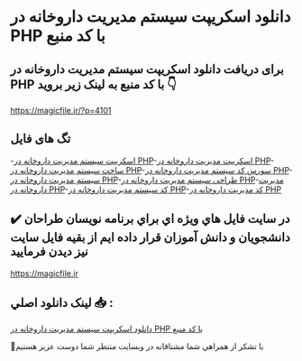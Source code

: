 # دانلود اسکریپت سیستم مدیریت داروخانه در PHP با کد منبع

## برای دریافت دانلود اسکریپت سیستم مدیریت داروخانه در PHP با کد منبع به لینک زیر بروید 👇

https://magicfile.ir/?p=4101

## تگ های فایل

-[اسکریپت سیستم مدیریت داروخانه در PHP](https://magicfile.ir/product/%d8%a7%d8%b3%da%a9%d8%b1%db%8c%d9%be%d8%aa-%d8%b3%db%8c%d8%b3%d8%aa%d9%85-%d9%85%d8%af%db%8c%d8%b1%db%8c%d8%aa-%d8%af%d8%a7%d8%b1%d9%88%d8%ae%d8%a7%d9%86%d9%87-%d8%af%d8%b1-php/)-[اسکریپت مدیریت داروخانه در PHP](https://magicfile.ir/product/%d8%a7%d8%b3%da%a9%d8%b1%db%8c%d9%be%d8%aa-%d8%b3%db%8c%d8%b3%d8%aa%d9%85-%d9%85%d8%af%db%8c%d8%b1%db%8c%d8%aa-%d8%af%d8%a7%d8%b1%d9%88%d8%ae%d8%a7%d9%86%d9%87-%d8%af%d8%b1-php/)-[ساخت سیستم مدیریت داروخانه در PHP](https://magicfile.ir/product/%d8%a7%d8%b3%da%a9%d8%b1%db%8c%d9%be%d8%aa-%d8%b3%db%8c%d8%b3%d8%aa%d9%85-%d9%85%d8%af%db%8c%d8%b1%db%8c%d8%aa-%d8%af%d8%a7%d8%b1%d9%88%d8%ae%d8%a7%d9%86%d9%87-%d8%af%d8%b1-php/)-[سورس کد سیستم مدیریت داروخانه در PHP](https://magicfile.ir/product/%d8%a7%d8%b3%da%a9%d8%b1%db%8c%d9%be%d8%aa-%d8%b3%db%8c%d8%b3%d8%aa%d9%85-%d9%85%d8%af%db%8c%d8%b1%db%8c%d8%aa-%d8%af%d8%a7%d8%b1%d9%88%d8%ae%d8%a7%d9%86%d9%87-%d8%af%d8%b1-php/)-[سیستم مدیریت داروخانه در PHP](https://magicfile.ir/product/%d8%a7%d8%b3%da%a9%d8%b1%db%8c%d9%be%d8%aa-%d8%b3%db%8c%d8%b3%d8%aa%d9%85-%d9%85%d8%af%db%8c%d8%b1%db%8c%d8%aa-%d8%af%d8%a7%d8%b1%d9%88%d8%ae%d8%a7%d9%86%d9%87-%d8%af%d8%b1-php/)-[طراحی سیستم مدیریت داروخانه در PHP](https://magicfile.ir/product/%d8%a7%d8%b3%da%a9%d8%b1%db%8c%d9%be%d8%aa-%d8%b3%db%8c%d8%b3%d8%aa%d9%85-%d9%85%d8%af%db%8c%d8%b1%db%8c%d8%aa-%d8%af%d8%a7%d8%b1%d9%88%d8%ae%d8%a7%d9%86%d9%87-%d8%af%d8%b1-php/)-[مدیریت داروخانه در PHP](https://magicfile.ir/product/%d8%a7%d8%b3%da%a9%d8%b1%db%8c%d9%be%d8%aa-%d8%b3%db%8c%d8%b3%d8%aa%d9%85-%d9%85%d8%af%db%8c%d8%b1%db%8c%d8%aa-%d8%af%d8%a7%d8%b1%d9%88%d8%ae%d8%a7%d9%86%d9%87-%d8%af%d8%b1-php/)-[کد سیستم مدیریت داروخانه در PHP](https://magicfile.ir/product/%d8%a7%d8%b3%da%a9%d8%b1%db%8c%d9%be%d8%aa-%d8%b3%db%8c%d8%b3%d8%aa%d9%85-%d9%85%d8%af%db%8c%d8%b1%db%8c%d8%aa-%d8%af%d8%a7%d8%b1%d9%88%d8%ae%d8%a7%d9%86%d9%87-%d8%af%d8%b1-php/)-[کد مدیریت داروخانه در PHP](https://magicfile.ir/product/%d8%a7%d8%b3%da%a9%d8%b1%db%8c%d9%be%d8%aa-%d8%b3%db%8c%d8%b3%d8%aa%d9%85-%d9%85%d8%af%db%8c%d8%b1%db%8c%d8%aa-%d8%af%d8%a7%d8%b1%d9%88%d8%ae%d8%a7%d9%86%d9%87-%d8%af%d8%b1-php/)

## ✔️ در سايت فايل هاي ويژه اي براي برنامه نويسان طراحان دانشجويان و دانش آموزان قرار داده ايم از بقيه فايل سايت نيز ديدن فرماييد

https://magicfile.ir


## لينک دانلود اصلي 📥 :

[دانلود اسکریپت سیستم مدیریت داروخانه در PHP با کد منبع](https://magicfile.ir/product/%d8%a7%d8%b3%da%a9%d8%b1%db%8c%d9%be%d8%aa-%d8%b3%db%8c%d8%b3%d8%aa%d9%85-%d9%85%d8%af%db%8c%d8%b1%db%8c%d8%aa-%d8%af%d8%a7%d8%b1%d9%88%d8%ae%d8%a7%d9%86%d9%87-%d8%af%d8%b1-php/) 


🙏با تشکر از همراهي شما مشتاقانه در وبسایت منتظر شما دوست عزیز هستیم

